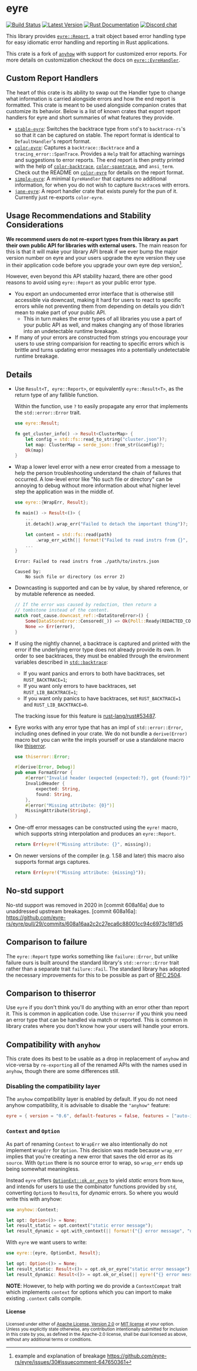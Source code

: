 eyre
====

[![Build Status][actions-badge]][actions-url]
[![Latest Version](https://img.shields.io/crates/v/eyre.svg)](https://crates.io/crates/eyre)
[![Rust Documentation](https://img.shields.io/badge/api-rustdoc-blue.svg)](https://docs.rs/eyre)
[![Discord chat][discord-badge]][discord-url]

[actions-badge]: https://github.com/eyre-rs/eyre/workflows/Continuous%20integration/badge.svg
[actions-url]: https://github.com/eyre-rs/eyre/actions?query=workflow%3A%22Continuous+integration%22
[discord-badge]: https://img.shields.io/discord/960645145018110012?label=eyre%20community%20discord
[discord-url]: https://discord.gg/z94RqmUTKB

This library provides [`eyre::Report`][Report], a trait object based
error handling type for easy idiomatic error handling and reporting in Rust
applications.

This crate is a fork of [`anyhow`]  with support for customized
error reports. For more details on customization checkout the docs on
[`eyre::EyreHandler`].

## Custom Report Handlers

The heart of this crate is its ability to swap out the Handler type to change
what information is carried alongside errors and how the end report is
formatted. This crate is meant to be used alongside companion crates that
customize its behavior. Below is a list of known crates that export report
handlers for eyre and short summaries of what features they provide.

- [`stable-eyre`]: Switches the backtrace type from `std`'s to `backtrace-rs`'s
  so that it can be captured on stable. The report format is identical to
  `DefaultHandler`'s report format.
- [`color-eyre`]: Captures a `backtrace::Backtrace` and a
  `tracing_error::SpanTrace`. Provides a `Help` trait for attaching warnings
  and suggestions to error reports. The end report is then pretty printed with
  the help of [`color-backtrace`], [`color-spantrace`], and `ansi_term`. Check
  out the README on [`color-eyre`] for details on the report format.
- [`simple-eyre`]: A minimal `EyreHandler` that captures no additional
  information, for when you do not wish to capture `Backtrace`s with errors.
- [`jane-eyre`]: A report handler crate that exists purely for the pun of it.
  Currently just re-exports `color-eyre`.

## Usage Recommendations and Stability Considerations

**We recommend users do not re-export types from this library as part their own
public API for libraries with external users.** The main reason for this is
that it will make your library API break if we ever bump the major version
number on eyre and your users upgrade the eyre version they use in their
application code before you upgrade your own eyre dep version[^1].

However, even beyond this API stability hazard, there are other good reasons to
avoid using `eyre::Report` as your public error type.

- You export an undocumented error interface that is otherwise still accessible
  via downcast, making it hard for users to react to specific errors while not
  preventing them from depending on details you didn't mean to make part of
  your public API.
  - This in turn makes the error types of all libraries you use a part of your
    public API as well, and makes changing any of those libraries into an
    undetectable runtime breakage.
- If many of your errors are constructed from strings you encourage your users
  to use string comparision for reacting to specific errors which is brittle
  and turns updating error messages into a potentially undetectable runtime
  breakage.

## Details

- Use `Result<T, eyre::Report>`, or equivalently `eyre::Result<T>`, as the
  return type of any fallible function.

  Within the function, use `?` to easily propagate any error that implements the
  `std::error::Error` trait.

  ```rust
  use eyre::Result;

  fn get_cluster_info() -> Result<ClusterMap> {
      let config = std::fs::read_to_string("cluster.json")?;
      let map: ClusterMap = serde_json::from_str(&config)?;
      Ok(map)
  }
  ```

- Wrap a lower level error with a new error created from a message to help the
  person troubleshooting understand the chain of failures that occurred. A
  low-level error like "No such file or directory" can be annoying to debug
  without more information about what higher level step the application was in
  the middle of.

  ```rust
  use eyre::{WrapErr, Result};

  fn main() -> Result<()> {
      ...
      it.detach().wrap_err("Failed to detach the important thing")?;

      let content = std::fs::read(path)
          .wrap_err_with(|| format!("Failed to read instrs from {}", path))?;
      ...
  }
  ```

  ```console
  Error: Failed to read instrs from ./path/to/instrs.json

  Caused by:
      No such file or directory (os error 2)
  ```

- Downcasting is supported and can be by value, by shared reference, or by
  mutable reference as needed.

  ```rust
  // If the error was caused by redaction, then return a
  // tombstone instead of the content.
  match root_cause.downcast_ref::<DataStoreError>() {
      Some(DataStoreError::Censored(_)) => Ok(Poll::Ready(REDACTED_CONTENT)),
      None => Err(error),
  }
  ```

- If using the nightly channel, a backtrace is captured and printed with the
  error if the underlying error type does not already provide its own. In order
  to see backtraces, they must be enabled through the environment variables
  described in [`std::backtrace`]:

  - If you want panics and errors to both have backtraces, set
    `RUST_BACKTRACE=1`;
  - If you want only errors to have backtraces, set `RUST_LIB_BACKTRACE=1`;
  - If you want only panics to have backtraces, set `RUST_BACKTRACE=1` and
    `RUST_LIB_BACKTRACE=0`.

  The tracking issue for this feature is [rust-lang/rust#53487].

  [`std::backtrace`]: https://doc.rust-lang.org/std/backtrace/index.html#environment-variables
  [rust-lang/rust#53487]: https://github.com/rust-lang/rust/issues/53487

- Eyre works with any error type that has an impl of `std::error::Error`,
  including ones defined in your crate. We do not bundle a `derive(Error)` macro
  but you can write the impls yourself or use a standalone macro like
  [thiserror].

  ```rust
  use thiserror::Error;

  #[derive(Error, Debug)]
  pub enum FormatError {
      #[error("Invalid header (expected {expected:?}, got {found:?})")]
      InvalidHeader {
          expected: String,
          found: String,
      },
      #[error("Missing attribute: {0}")]
      MissingAttribute(String),
  }
  ```

- One-off error messages can be constructed using the `eyre!` macro, which
  supports string interpolation and produces an `eyre::Report`.

  ```rust
  return Err(eyre!("Missing attribute: {}", missing));
  ```

- On newer versions of the compiler (e.g. 1.58 and later) this macro also
  supports format args captures.

  ```rust
  return Err(eyre!("Missing attribute: {missing}"));
  ```

## No-std support

No-std support was removed in 2020 in [commit 608a16a] due to unaddressed upstream breakages.
[commit 608a16a]:
https://github.com/eyre-rs/eyre/pull/29/commits/608a16aa2c2c27eca6c88001cc94c6973c18f1d5

## Comparison to failure

The `eyre::Report` type works something like `failure::Error`, but unlike
failure ours is built around the standard library's `std::error::Error` trait
rather than a separate trait `failure::Fail`. The standard library has adopted
the necessary improvements for this to be possible as part of [RFC 2504].

[RFC 2504]: https://github.com/rust-lang/rfcs/blob/master/text/2504-fix-error.md

## Comparison to thiserror

Use `eyre` if you don't think you'll do anything with an error other than
report it. This is common in application code. Use `thiserror` if you think
you need an error type that can be handled via match or reported. This is
common in library crates where you don't know how your users will handle
your errors.

[thiserror]: https://github.com/dtolnay/thiserror

## Compatibility with `anyhow`

This crate does its best to be usable as a drop in replacement of `anyhow` and
vice-versa by `re-exporting` all of the renamed APIs with the names used in
`anyhow`, though there are some differences still.

### Disabling the compatibility layer

The `anyhow` compatibility layer is enabled by default.
If you do not need anyhow compatibility, it is advisable
to disable the `"anyhow"` feature:

```toml
eyre = { version = "0.6", default-features = false, features = ["auto-install", "track-caller"] }
```

### `Context` and `Option`

As part of renaming `Context` to `WrapErr` we also intentionally do not
implement `WrapErr` for `Option`. This decision was made because `wrap_err`
implies that you're creating a new error that saves the old error as its
`source`. With `Option` there is no source error to wrap, so `wrap_err` ends up
being somewhat meaningless.

Instead `eyre` offers [`OptionExt::ok_or_eyre`] to yield _static_ errors from `None`,
and intends for users to use the combinator functions provided by
`std`, converting `Option`s to `Result`s, for _dynamic_ errors.
So where you would write this with
anyhow:

[`OptionExt::ok_or_eyre`]: https://docs.rs/eyre/latest/eyre/trait.OptionExt.html#tymethod.ok_or_eyre

```rust
use anyhow::Context;

let opt: Option<()> = None;
let result_static = opt.context("static error message");
let result_dynamic = opt.with_context(|| format!("{} error message", "dynamic"));
```

With `eyre` we want users to write:

```rust
use eyre::{eyre, OptionExt, Result};

let opt: Option<()> = None;
let result_static: Result<()> = opt.ok_or_eyre("static error message");
let result_dynamic: Result<()> = opt.ok_or_else(|| eyre!("{} error message", "dynamic"));
```

**NOTE**: However, to help with porting we do provide a `ContextCompat` trait which
implements `context` for options which you can import to make existing
`.context` calls compile.

[Report]: https://docs.rs/eyre/*/eyre/struct.Report.html
[`eyre::EyreHandler`]: https://docs.rs/eyre/*/eyre/trait.EyreHandler.html
[`eyre::WrapErr`]: https://docs.rs/eyre/*/eyre/trait.WrapErr.html
[`anyhow::Context`]: https://docs.rs/anyhow/*/anyhow/trait.Context.html
[`anyhow`]: https://github.com/dtolnay/anyhow
[`tracing_error::SpanTrace`]: https://docs.rs/tracing-error/*/tracing_error/struct.SpanTrace.html
[`stable-eyre`]: https://github.com/eyre-rs/stable-eyre
[`color-eyre`]: https://github.com/eyre-rs/color-eyre
[`jane-eyre`]: https://github.com/yaahc/jane-eyre
[`simple-eyre`]: https://github.com/eyre-rs/simple-eyre
[`color-spantrace`]: https://github.com/eyre-rs/color-spantrace
[`color-backtrace`]: https://github.com/athre0z/color-backtrace

[^1]: example and explanation of breakage https://github.com/eyre-rs/eyre/issues/30#issuecomment-647650361

#### License

<sup>
Licensed under either of <a href="LICENSE-APACHE">Apache License, Version
2.0</a> or <a href="LICENSE-MIT">MIT license</a> at your option.
</sup>

<br>

<sub>
Unless you explicitly state otherwise, any contribution intentionally submitted
for inclusion in this crate by you, as defined in the Apache-2.0 license, shall
be dual licensed as above, without any additional terms or conditions.
</sub>
